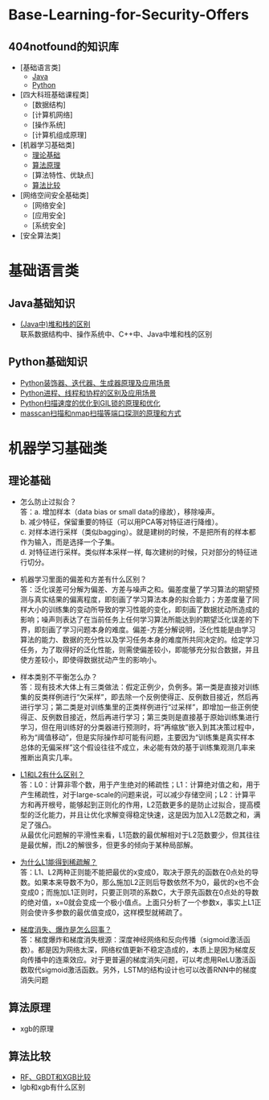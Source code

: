 # Base-Learning-for-Security-Offers
## 404notfound的知识库
- [基础语言类]
  - [Java](#Java基础知识)
  - [Python](#Python基础知识)
- [四大科班基础课程类]
  - [数据结构]
  - [计算机网络]
  - [操作系统]
  - [计算机组成原理]
- [机器学习基础类]
  - [理论基础](#理论基础)
  - [算法原理](#算法原理)
  - [算法特性、优缺点]
  - [算法比较](#算法比较)
- [网络空间安全基础类]
  - [网络安全]
  - [应用安全]
  - [系统安全]
- [安全算法类]

# 基础语言类 #
## Java基础知识 ##
- [(Java中)堆和栈的区别](https://www.cnblogs.com/zyj-bozhou/p/6723863.html)<br>
联系数据结构中、操作系统中、C++中、Java中堆和栈的区别

## Python基础知识 ##
* [Python装饰器、迭代器、生成器原理及应用场景](https://www.jianshu.com/p/efaa19594cf4)<br>
* [Python进程、线程和协程的区别及应用场景](https://zhuanlan.zhihu.com/p/30980478)
* [Python扫描速度的优化到GIL锁的原理和优化](http://cenalulu.github.io/python/gil-in-python/)
* [masscan扫描和nmap扫描等端口探测的原理和方式](http://www.freebuf.com/articles/network/146087.html)<br>

# 机器学习基础类 #
## 理论基础 ##
- 怎么防止过拟合？<br>
答：a. 增加样本（data bias or small data的缘故），移除噪声。<br>
b. 减少特征，保留重要的特征（可以用PCA等对特征进行降维）。<br>
c. 对样本进行采样（类似bagging）。就是建树的时候，不是把所有的样本都作为输入，而是选择一个子集。<br>
d. 对特征进行采样。类似样本采样一样, 每次建树的时候，只对部分的特征进行切分。

- 机器学习里面的偏差和方差有什么区别？<br>
答：泛化误差可分解为偏差、方差与噪声之和。偏差度量了学习算法的期望预测与真实结果的偏离程度，即刻画了学习算法本身的拟合能力；方差度量了同样大小的训练集的变动所导致的学习性能的变化，即刻画了数据扰动所造成的影响；噪声则表达了在当前任务上任何学习算法所能达到的期望泛化误差的下界，即刻画了学习问题本身的难度。偏差-方差分解说明，泛化性能是由学习算法的能力、数据的充分性以及学习任务本身的难度所共同决定的。给定学习任务，为了取得好的泛化性能，则需使偏差较小，即能够充分拟合数据，并且使方差较小，即使得数据扰动产生的影响小。

- 样本类别不平衡怎么办？<br>
答：现有技术大体上有三类做法：假定正例少，负例多。第一类是直接对训练集的反类样例进行“欠采样”，即去除一个反例使得正、反例数目接近，然后再进行学习；第二类是对训练集里的正类样例进行“过采样”，即增加一些正例使得正、反例数目接近，然后再进行学习；第三类则是直接基于原始训练集进行学习，但在用训练好的分类器进行预测时，将“再缩放”嵌入到其决策过程中，称为“阈值移动”，但是实际操作却可能有问题，主要因为“训练集是真实样本总体的无偏采样”这个假设往往不成立，未必能有效的基于训练集观测几率来推断出真实几率。

- [L1和L2有什么区别？](https://www.zhihu.com/question/26485586)<br>
答：L0：计算非零个数，用于产生绝对的稀疏性；L1：计算绝对值之和，用于产生稀疏性，对于large-scale的问题来说，可以减少存储空间；L2：计算平方和再开根号，能够起到正则化的作用，L2范数更多的是防止过拟合，提高模型的泛化能力，并且让优化求解变得稳定快速，这是因为加入L2范数之和，满足了强凸。<br>
从最优化问题解的平滑性来看，L1范数的最优解相对于L2范数要少，但其往往是最优解，而L2的解很多，但更多的倾向于某种局部解。
- [为什么L1能得到稀疏解？](https://www.zhihu.com/question/37096933)<br>
答：L1、L2两种正则能不能把最优的x变成0，取决于原先的函数在0点处的导数。如果本来导数不为0，那么施加L2正则后导数依然不为0，最优的x也不会变成0；而施加L1正则时，只要正则项的系数C，大于原先函数在0点处的导数的绝对值，x=0就会变成一个极小值点。上面只分析了一个参数x，事实上L1正则会使许多参数的最优值变成0，这样模型就稀疏了。

- [梯度消失、爆炸是怎么回事？](https://blog.csdn.net/qq_25737169/article/details/78847691)<br>
答：梯度爆炸和梯度消失根源：深度神经网络和反向传播（sigmoid激活函数）。都是因为网络太深，网络权值更新不稳定造成的，本质上是因为梯度反向传播中的连乘效应。对于更普遍的梯度消失问题，可以考虑用ReLU激活函数取代sigmoid激活函数。另外，LSTM的结构设计也可以改善RNN中的梯度消失问题

## 算法原理 ##
- xgb的原理

## 算法比较 ##
- [RF、GBDT和XGB比较](https://zhuanlan.zhihu.com/p/34679467)
- lgb和xgb有什么区别


